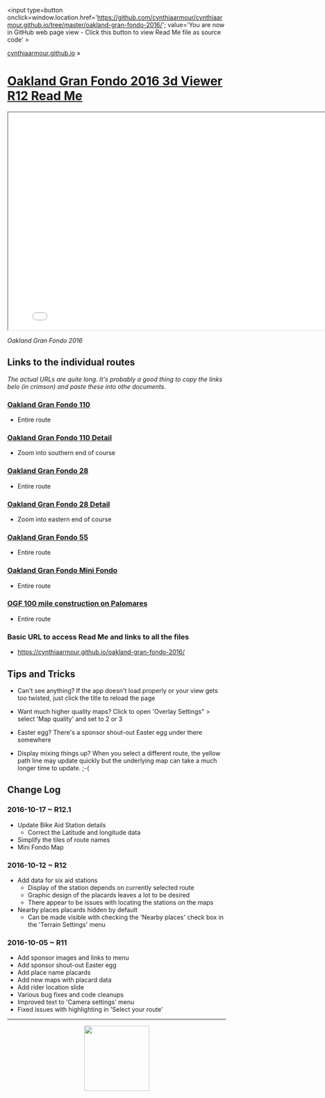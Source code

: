<span style=display:none; >[You are now in GitHub source code view - click this link to view Read Me file as a web page]
( https://cynthiaarmour.github.io/oakland-gran-fondo-2016/index.html#readme.md "View file as a web page." ) </span>
<input type=button onclick=window.location.href='https://github.com/cynthiaarmour/cynthiaarmour.github.io/tree/master/oakland-gran-fondo-2016/'; value='You are now in GitHub web page view - Click this button to view Read Me file as source code' >

[cynthiaarmour.github.io]( http://cynthiaarmour.github.io ) &raquo;

[Oakland Gran Fondo 2016 3d Viewer R12 Read Me]( index.html )
===

<iframe src=" ./r12/index.html" width=800px height=500px onload=this.contentWindow.THR.controls.enableZoom=false; ></iframe>

_Oakland Gran Fondo 2016_


## Links to the individual routes

_The actual URLs are quite long. It's probably a good thing to copy the links belo (in crimson) and paste these into othe documents._ 


### [Oakland Gran Fondo 110]( ./r12/index.html#file=../elevations-data/elevations-data-oakland-gran-fondo/oakland-gran-fondo-100-r1_11_328_791_3_3_510_510_.json )

* Entire route

### [Oakland Gran Fondo 110 Detail]( ./r12/index.html#file=../elevations-data/elevations-data-oakland-gran-fondo/oakland-gran-fondo-100-r1_14_2642_6341_3_3_510_510_.json )

* Zoom into southern end of course


### [Oakland Gran Fondo 28]( ./r12/index.html#file=../elevations-data/elevations-data-oakland-gran-fondo/oakland-gran-fondo-28_14_2627_6329_7_3_490_210_.json )

* Entire route 


### [Oakland Gran Fondo 28 Detail]( ./r12/index.html#file=../elevations-data/elevations-data-oakland-gran-fondo/oakland-gran-fondo-28_14_2631_6329_3_3_510_510_.json )

* Zoom into eastern end of course


### [Oakland Gran Fondo 55]( ./r12/index.html#file=../elevations-data/elevations-data-oakland-gran-fondo/oakland-gran-fondo-55_12_656_1582_4_3_512_384_.json )

* Entire route 


### [Oakland Gran Fondo Mini Fondo]( ./r12/index.html#file=../elevations-data/elevations-data-oakland-gran-fondo/oakland-gran-fondo-mini-fondo-13.5-mile_14_2624_6330_5_2_150_60_.json )

* Entire route 


### [OGF 100 mile construction on Palomares]( ./r12/index.html#file=../elevations-data/elevations-data-oakland-gran-fondo/ogf-100-mile-construction-on-palomares_11_328_791_3_3_510_510_.json )

* Entire route 


### Basic URL to access Read Me and links to all the files

* https://cynthiaarmour.github.io/oakland-gran-fondo-2016/


## Tips and Tricks

* Can't see anything? If the app doesn't load properly or your view gets too twisted, just click the title to reload the page

* Want much higher quality maps? Click to open 'Overlay Settings" > select 'Map quality'  and set to 2 or 3 

* Easter egg? There's a sponsor shout-out Easter egg under there somewhere

* Display mixing things up? When you select a different route, the yellow path line may update quickly but the underlying map can take a much longer time to update. ;-(


## Change Log

### 2016-10-17 ~ R12.1

* Update Bike Aid Station details
	* Correct the Latitude and longitude data
* Simplify the tiles of route names
* Mini Fondo Map


### 2016-10-12 ~ R12

* Add data for six aid stations
	* Display of the station depends on currently selected route
	* Graphic design of the placards leaves a lot to be desired
	* There appear to be issues with locating the stations on the maps
* Nearby places placards hidden by default
	* Can be made visible with checking the 'Nearby places' check box in the 'Terrain Settings' menu


### 2016-10-05 ~ R11

* Add sponsor images and links to menu
* Add sponsor shout-out Easter egg
* Add place name placards
* Add new maps with placard data
* Add rider location slide
* Various bug fixes and code cleanups
* Improved text to 'Camera settings' menu
* Fixed issues with highlighting in 'Select your route' 

***
<center>
<img src="https://cynthiaarmour.github.io/oakland-gran-fondo-2016-assets/maps/logo-beb-main-site.png" width=150px >
</center>